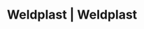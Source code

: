 ---
Filename: "eshop-products-variant113"
Link: "file:/Users/vinayakpatel/Downloads/www.weldplast.cz/eshop_products_compare/add/eshop-products-variant113"
product_name: "null"
product_id: "null"
title: "Weldplast | Weldplast"
product_desc: ""
product_specs: ""
product_downloads: ""
href: ""
p_desc_2: ""
accessories: ""
similar_products: ""
---